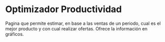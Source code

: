 # Optimizador Productividad
Pagina que permite estimar, en base a las ventas de un periodo, cual es el mejor producto y con cual realizar ofertas. Ofrece la información en gráficos. 
